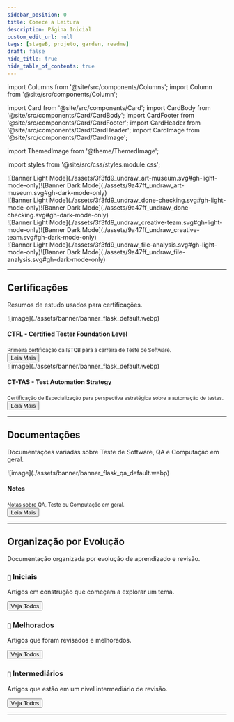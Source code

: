 ```yaml
---
sidebar_position: 0
title: Comece a Leitura
description: Página Inicial
custom_edit_url: null
tags: [stageB, projeto, garden, readme]
draft: false
hide_title: true
hide_table_of_contents: true
---
```


import Columns from '@site/src/components/Columns';
import Column from '@site/src/components/Column';

import Card from '@site/src/components/Card';
import CardBody from '@site/src/components/Card/CardBody';
import CardFooter from '@site/src/components/Card/CardFooter';
import CardHeader from '@site/src/components/Card/CardHeader';
import CardImage from '@site/src/components/Card/CardImage';

import ThemedImage from '@theme/ThemedImage';

import styles from '@site/src/css/styles.module.css';

<!--<h1 style={{textAlign: 'center'}}> Garden </h1>-->

<div className={styles.mobileOnly}>
	<div class="img-center">
		![Banner Light Mode](./assets/3f3fd9_undraw_art-museum.svg#gh-light-mode-only)![Banner Dark Mode](./assets/9a47ff_undraw_art-museum.svg#gh-dark-mode-only)
	</div>
</div>
<div className={styles.desktopOnly}>
	<div class="container">
		<div class="row">
			<div class="col col--4">
				![Banner Light Mode](./assets/3f3fd9_undraw_done-checking.svg#gh-light-mode-only)![Banner Dark Mode](./assets/9a47ff_undraw_done-checking.svg#gh-dark-mode-only)
			</div>
			<div class="col col--4">
				![Banner Light Mode](./assets/3f3fd9_undraw_creative-team.svg#gh-light-mode-only)![Banner Dark Mode](./assets/9a47ff_undraw_creative-team.svg#gh-dark-mode-only)
			</div>
			<div class="col col--4">
				![Banner Light Mode](./assets/3f3fd9_undraw_file-analysis.svg#gh-light-mode-only)![Banner Dark Mode](./assets/9a47ff_undraw_file-analysis.svg#gh-dark-mode-only)
			</div>
		</div>
	</div>
</div>

---

## Certificações

Resumos de estudo usados para certificações.

<Columns>
	<Column className='padding--md'>
		<div class="card-demo">
			<div class="card shadow--md">
				<div class="card__image">
					![image](./assets/banner/banner_flask_default.webp)
				</div>
				<div class="card__body">
					<h4>CTFL - Certified Tester Foundation Level</h4>
					<small>
						Primeira certificação da ISTQB para a carreira de Teste de Software.
					</small>
				</div>
				<div class="card__footer">
					<a href='/garden/docs/istqb/ctfl'>
						<button className='button button--secondary button--block'>Leia Mais</button>
					</a>
				</div>
			</div>
		</div>
	</Column>
	<Column className='padding--md'>
		<div class="card-demo">
			<div class="card shadow--md">
				<div class="card__image">
					![image](./assets/banner/banner_flask_default.webp)
				</div>
				<div class="card__body">
					<h4>CT-TAS - Test Automation Strategy</h4>
					<small>
						Certificação de Especialização para perspectiva estratégica sobre a automação de testes.
					</small>
				</div>
				<div class="card__footer">
					<a href='/garden/docs/istqb/cttas'>
						<button className='button button--secondary button--block'>Leia Mais</button>
					</a>
				</div>
			</div>
		</div>
	</Column>
	<Column className='padding--md'>
	</Column>
</Columns>

---

## Documentações

Documentações variadas sobre Teste de Software, QA e Computação em geral.

<Columns>
	<Column className='padding--md'>
		<div class="card-demo">
			<div class="card shadow--md">
				<div class="card__image">
					![image](./assets/banner/banner_flask_qa_default.webp)
				</div>
				<div class="card__body">
					<h4>Notes</h4>
					<small>
						Notas sobre QA, Teste ou Computação em geral.
					</small>
				</div>
				<div class="card__footer">
					<a href='/garden/docs/notes'>
						<button className='button button--secondary button--block'>Leia Mais</button>
					</a>
				</div>
			</div>
		</div>
	</Column>
	<Column className='padding--md'>
	</Column>
	<Column className='padding--md'>
	</Column>
</Columns>

---

## Organização por Evolução

Documentação organizada por evolução de aprendizado e revisão.

<Columns>
	<Column className='padding--md'>
		<div class="card item shadow--md margin--md">
			<div class="card__header">
				<h3><code>🌱</code> Iniciais</h3>
			</div>
			<div class="card__body">
				<p>Artigos em construção que começam a explorar um tema.</p>
			</div>
			<div class="card__footer">
				<a href='/garden/docs/tags/stageA'>
					<button class="button button--secondary button--block">Veja Todos</button>
				</a>
			</div>
		</div>
	</Column>
	<Column className='padding--md'>
		<div class="card item shadow--md margin--md">
			<div class="card__header">
				<h3><code>🌿</code> Melhorados</h3>
			</div>
			<div class="card__body">
				<p>Artigos que foram revisados e melhorados.</p>
			</div>
			<div class="card__footer">
				<a href='/garden/docs/tags/stageB'>
					<button class="button button--secondary button--block">Veja Todos</button>
				</a>
			</div>
		</div>
	</Column>
</Columns>
<Columns>
	<Column className='padding--md'>
		<div class="card item shadow--md margin--md">
			<div class="card__header">
				<h3><code>🌲</code> Intermediários</h3>
			</div>
			<div class="card__body">
				<p>Artigos que estão em um nível intermediário de revisão.</p>
			</div>
			<div class="card__footer">
				<a href='/garden/docs/tags/stageC'>
					<button class="button button--secondary button--block">Veja Todos</button>
				</a>
			</div>
		</div>
	</Column>
	<Column className='padding--md'>
		<!--
		<div class="card item shadow--md margin--md">
			<div class="card__header">
				<h3><code>🍎</code> Completos</h3>
			</div>
			<div class="card__body">
				<p>Artigos que estão maduros e completos.</p>
			</div>
			<div class="card__footer">
				<a href='/garden/docs/tags/stageD'>
					<button class="button button--secondary button--block">Veja Todos</button>
				</a>
			</div>
		</div>
		-->
	</Column>
</Columns>

---